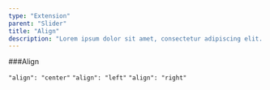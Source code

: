 ```yaml
---
type: "Extension"
parent: "Slider"
title: "Align"
description: "Lorem ipsum dolor sit amet, consectetur adipiscing elit. Nunc tempus laoreet leo sit amet iaculis."
---
```


###Align

`"align": "center"` `"align": "left"` `"align": "right"`

<demo>
  <demovanilla src="inline/demo/slider/align-center">
  </demovanilla>
</demo>

<demo>
  <demovanilla src="inline/demo/slider/align-left">
  </demovanilla>
</demo>

<demo>
  <demovanilla src="inline/demo/slider/align-right">
  </demovanilla>
</demo>
